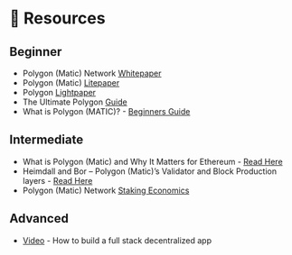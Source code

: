 # 👀 Resources

## Beginner

* Polygon \(Matic\) Network [Whitepaper](https://github.com/maticnetwork/whitepaper)
* Polygon \(Matic\) [Litepaper](https://matic.network/matic-litepaper.pdf)
* Polygon [Lightpaper](https://polygon.technology/lightpaper-polygon.pdf)
* The Ultimate Polygon [Guide](https://kriptomat.io/polygon/)
* What is Polygon \(MATIC\)? - [Beginners Guide](https://www.blocmates.com/blogmates/what-is-polygon-matic)

## Intermediate

* What is Polygon \(Matic\) and Why It Matters for Ethereum - [Read Here](https://decrypt.co/resources/what-is-polygon-matic-and-why-it-matters-for-ethereum)
* Heimdall and Bor – Polygon \(Matic\)’s Validator and Block Production layers - [Read Here](https://blog.polygon.technology/heimdall-and-bor-1f8f881cd6a4)
* Polygon \(Matic\) Network [Staking Economics](https://blog.polygon.technology/matic-network-staking-economics-7439571f2784)

## Advanced

* [Video](https://youtu.be/QAO7YxF7hSk) - How to build a full stack decentralized app

